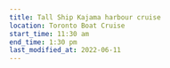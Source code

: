 ```yaml
---
title: Tall Ship Kajama harbour cruise
location: Toronto Boat Cruise
start_time: 11:30 am
end_time: 1:30 pm
last_modified_at: 2022-06-11
---
```

